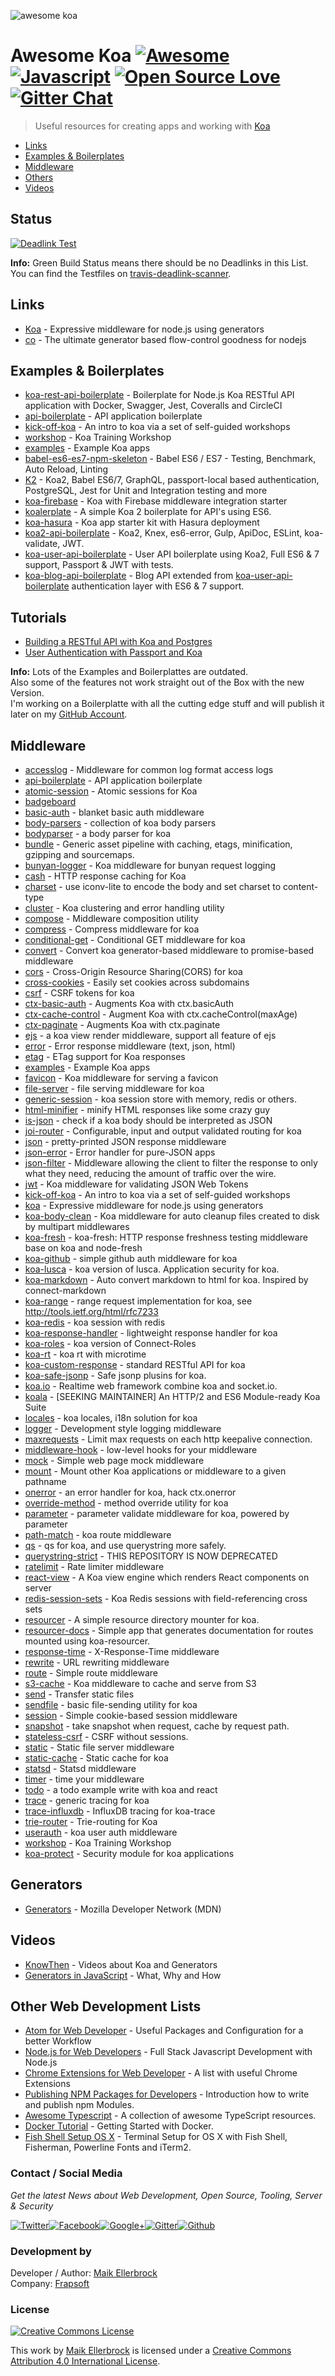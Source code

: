 ![awesome koa](https://github.frapsoft.com/top/awesome-koa.jpg)

# Awesome Koa [![Awesome](https://cdn.rawgit.com/sindresorhus/awesome/d7305f38d29fed78fa85652e3a63e154dd8e8829/media/badge.svg)](https://github.com/sindresorhus/awesome) [![Javascript](https://badges.frapsoft.com/javascript/code/javascript.svg?v=100)](https://github.com/ellerbrock/javascript-badges/) [![Open Source Love](https://badges.frapsoft.com/os/v1/open-source.svg?v=102)](https://github.com/ellerbrock/open-source-badges/) [![Gitter Chat](https://badges.gitter.im/frapsoft/frapsoft.svg)](https://gitter.im/frapsoft/frapsoft/)

> Useful resources for creating apps and working with [Koa](http://koajs.com) 

  - [Links](#links)
  - [Examples & Boilerplates](#examples--boilerplates)
  - [Middleware](#middleware)
  - [Others](#others)
  - [Videos](#videos)

## Status

[![Deadlink Test](https://travis-ci.org/ellerbrock/awesome-koa.svg?branch=master)](https://travis-ci.org/ellerbrock/awesome-koa)

**Info:** Green Build Status means there should be no Deadlinks in this List.<br>
You can find the Testfiles on [travis-deadlink-scanner](https://github.com/ellerbrock/travis-deadlink-scanner).

## Links

- [Koa](https://github.com/koajs/koa) - Expressive middleware for node.js using generators
- [co](https://github.com/tj/co) - The ultimate generator based flow-control goodness for nodejs

## Examples & Boilerplates

- [koa-rest-api-boilerplate](https://github.com/posquit0/koa-rest-api-boilerplate) - Boilerplate for Node.js Koa RESTful API application with Docker, Swagger, Jest, Coveralls and CircleCI
- [api-boilerplate](https://github.com/koajs/api-boilerplate) - API application boilerplate
- [kick-off-koa](https://github.com/koajs/kick-off-koa) - An intro to koa via a set of self-guided workshops
- [workshop](https://github.com/koajs/workshop) - Koa Training Workshop
- [examples](https://github.com/koajs/examples) - Example Koa apps
- [babel-es6-es7-npm-skeleton](https://github.com/ellerbrock/babel-es6-es7-npm-skeleton) - Babel ES6 / ES7 - Testing, Benchmark, Auto Reload, Linting
- [K2](https://github.com/hongymagic/k2) - Koa2, Babel ES6/7, GraphQL, passport-local based authentication, PostgreSQL, Jest for Unit and Integration testing and more
- [koa-firebase](https://github.com/antonybudianto/koa-firebase) - Koa with Firebase middleware integration starter
- [koalerplate](https://github.com/dbalas/koalerplate) - A simple Koa 2 boilerplate for API's using ES6.
- [koa-hasura](https://hasura.io/hub/project/hasura/hello-nodejs-koa) - Koa app starter kit with Hasura deployment
- [koa2-api-boilerplate](https://github.com/valera-shulghin/koa2-api-boilerplate) - Koa2, Knex, es6-error, Gulp, ApiDoc, ESLint, koa-validate, JWT.
- [koa-user-api-boilerplate](https://github.com/maotora/koa-userapi) - User API boilerplate using Koa2, Full ES6 & 7 support, Passport & JWT with tests.
- [koa-blog-api-boilerplate](https://github.com/maotora/koa-blogapi) - Blog API extended from [koa-user-api-boilerplate](https://github.com/maotora/koa-userapi) authentication layer with ES6 & 7 support.

## Tutorials

- [Building a RESTful API with Koa and Postgres](http://mherman.org/blog/2017/08/23/building-a-restful-api-with-koa-and-postgres)
- [User Authentication with Passport and Koa](http://mherman.org/blog/2018/01/02/user-authentication-with-passport-and-koa)
  
**Info:** Lots of the Examples and Boilerplattes are outdated.<br>
Also some of the features not work straight out of the Box with the new Version.<br>
I'm working on a Boilerplatte with all the cutting edge stuff and will publish it later on my [GitHub Account](https://github.com/ellerbrock).

## Middleware

- [accesslog](https://github.com/koajs/accesslog) - Middleware for common log format access logs
- [api-boilerplate](https://github.com/koajs/api-boilerplate) - API application boilerplate
- [atomic-session](https://github.com/koajs/atomic-session) - Atomic sessions for Koa
- [badgeboard](https://github.com/koajs/badgeboard)
- [basic-auth](https://github.com/koajs/basic-auth) - blanket basic auth middleware
- [body-parsers](https://github.com/koajs/body-parsers) - collection of koa body parsers
- [bodyparser](https://github.com/koajs/bodyparser) - a body parser for koa
- [bundle](https://github.com/koajs/bundle) - Generic asset pipeline with caching, etags, minification, gzipping and sourcemaps.
- [bunyan-logger](https://github.com/koajs/bunyan-logger) - Koa middleware for bunyan request logging
- [cash](https://github.com/koajs/cash) - HTTP response caching for Koa
- [charset](https://github.com/koajs/charset) - use iconv-lite to encode the body and set charset to content-type
- [cluster](https://github.com/koajs/cluster) - Koa clustering and error handling utility
- [compose](https://github.com/koajs/compose) - Middleware composition utility
- [compress](https://github.com/koajs/compress) - Compress middleware for koa
- [conditional-get](https://github.com/koajs/conditional-get) - Conditional GET middleware for koa
- [convert](https://github.com/koajs/convert) - Convert koa generator-based middleware to promise-based middleware
- [cors](https://github.com/koajs/cors) - Cross-Origin Resource Sharing(CORS) for koa
- [cross-cookies](https://github.com/koajs/cross-cookies) - Easily set cookies across subdomains
- [csrf](https://github.com/koajs/csrf) - CSRF tokens for koa
- [ctx-basic-auth](https://github.com/koajs/ctx-basic-auth) - Augments Koa with ctx.basicAuth
- [ctx-cache-control](https://github.com/koajs/ctx-cache-control) - Augment Koa with ctx.cacheControl(maxAge)
- [ctx-paginate](https://github.com/koajs/ctx-paginate) - Augments Koa with ctx.paginate
- [ejs](https://github.com/koajs/ejs) - a koa view render middleware, support all feature of ejs
- [error](https://github.com/koajs/error) - Error response middleware (text, json, html)
- [etag](https://github.com/koajs/etag) - ETag support for Koa responses
- [examples](https://github.com/koajs/examples) - Example Koa apps
- [favicon](https://github.com/koajs/favicon) - Koa middleware for serving a favicon
- [file-server](https://github.com/koajs/file-server) - file serving middleware for koa
- [generic-session](https://github.com/koajs/generic-session) - koa session store with memory, redis or others.
- [html-minifier](https://github.com/koajs/html-minifier) - minify HTML responses like some crazy guy
- [is-json](https://github.com/koajs/is-json) - check if a koa body should be interpreted as JSON
- [joi-router](https://github.com/koajs/joi-router) - Configurable, input and output validated routing for koa
- [json](https://github.com/koajs/json) - pretty-printed JSON response middleware
- [json-error](https://github.com/koajs/json-error) - Error handler for pure-JSON apps
- [json-filter](https://github.com/koajs/json-filter) - Middleware allowing the client to filter the response to only what they need, reducing the amount of traffic over the wire.
- [jwt](https://github.com/koajs/jwt) - Koa middleware for validating JSON Web Tokens
- [kick-off-koa](https://github.com/koajs/kick-off-koa) - An intro to koa via a set of self-guided workshops
- [koa](https://github.com/koajs/koa) - Expressive middleware for node.js using generators
- [koa-body-clean](https://github.com/rferro/koa-body-clean) - Koa middleware for auto cleanup files created to disk by multipart middlewares
- [koa-fresh](https://github.com/koajs/koa-fresh) - koa-fresh: HTTP response freshness testing middleware base on koa and node-fresh
- [koa-github](https://github.com/koajs/koa-github) - simple github auth middleware for koa
- [koa-lusca](https://github.com/koajs/koa-lusca) - koa version of lusca. Application security for koa.
- [koa-markdown](https://github.com/koajs/koa-markdown) - Auto convert markdown to html for koa. Inspired by connect-markdown
- [koa-range](https://github.com/koajs/koa-range) - range request implementation for koa, see <http://tools.ietf.org/html/rfc7233>
- [koa-redis](https://github.com/koajs/koa-redis) - koa session with redis
- [koa-response-handler](https://github.com/potatogopher/koa-response-handler) - lightweight response handler for koa
- [koa-roles](https://github.com/koajs/koa-roles) - koa version of Connect-Roles
- [koa-rt](https://github.com/koajs/koa-rt) - koa rt with microtime
- [koa-custom-response](https://github.com/DhyanaChina/koa-custom-response) - standard RESTful API for koa
- [koa-safe-jsonp](https://github.com/koajs/koa-safe-jsonp) - Safe jsonp plusins for koa.
- [koa.io](https://github.com/koajs/koa.io) - Realtime web framework combine koa and socket.io.
- [koala](https://github.com/koajs/koala) - [SEEKING MAINTAINER] An HTTP/2 and ES6 Module-ready Koa Suite
- [locales](https://github.com/koajs/locales) - koa locales, i18n solution for koa
- [logger](https://github.com/koajs/logger) - Development style logging middleware
- [maxrequests](https://github.com/koajs/maxrequests) - Limit max requests on each http keepalive connection.
- [middleware-hook](https://github.com/koajs/middleware-hook) - low-level hooks for your middleware
- [mock](https://github.com/koajs/mock) - Simple web page mock middleware
- [mount](https://github.com/koajs/mount) - Mount other Koa applications or middleware to a given pathname
- [onerror](https://github.com/koajs/onerror) - an error handler for koa, hack ctx.onerror
- [override-method](https://github.com/koajs/override-method) - method override utility for koa
- [parameter](https://github.com/koajs/parameter) - parameter validate middleware for koa, powered by parameter
- [path-match](https://github.com/koajs/path-match) - koa route middleware
- [qs](https://github.com/koajs/qs) - qs for koa, and use querystring more safely.
- [querystring-strict](https://github.com/koajs/querystring-strict) - THIS REPOSITORY IS NOW DEPRECATED
- [ratelimit](https://github.com/koajs/ratelimit) - Rate limiter middleware
- [react-view](https://github.com/koajs/react-view) - A Koa view engine which renders React components on server
- [redis-session-sets](https://github.com/koajs/redis-session-sets) - Koa Redis sessions with field-referencing cross sets
- [resourcer](https://github.com/koajs/resourcer) - A simple resource directory mounter for koa.
- [resourcer-docs](https://github.com/koajs/resourcer-docs) - Simple app that generates documentation for routes mounted using koa-resourcer.
- [response-time](https://github.com/koajs/response-time) - X-Response-Time middleware
- [rewrite](https://github.com/koajs/rewrite) - URL rewriting middleware
- [route](https://github.com/koajs/route) - Simple route middleware
- [s3-cache](https://github.com/koajs/s3-cache) - Koa middleware to cache and serve from S3
- [send](https://github.com/koajs/send) - Transfer static files
- [sendfile](https://github.com/koajs/sendfile) - basic file-sending utility for koa
- [session](https://github.com/koajs/session) - Simple cookie-based session middleware
- [snapshot](https://github.com/koajs/snapshot) - take snapshot when request, cache by request path.
- [stateless-csrf](https://github.com/koajs/stateless-csrf) - CSRF without sessions.
- [static](https://github.com/koajs/static) - Static file server middleware
- [static-cache](https://github.com/koajs/static-cache) - Static cache for koa
- [statsd](https://github.com/koajs/statsd) - Statsd middleware
- [timer](https://github.com/koajs/timer) - time your middleware
- [todo](https://github.com/koajs/todo) - a todo example write with koa and react
- [trace](https://github.com/koajs/trace) - generic tracing for koa
- [trace-influxdb](https://github.com/koajs/trace-influxdb) - InfluxDB tracing for koa-trace
- [trie-router](https://github.com/koajs/trie-router) - Trie-routing for Koa
- [userauth](https://github.com/koajs/userauth) - koa user auth middleware
- [workshop](https://github.com/koajs/workshop) - Koa Training Workshop
- [koa-protect](https://github.com/may215/koa-protect) - Security module for koa applications

## Generators

- [Generators](https://developer.mozilla.org/en-US/docs/Web/JavaScript/Reference/Global_Objects/Generator) - Mozilla Developer Network (MDN)

## Videos

- [KnowThen](http://knowthen.com/category/node-js/) - Videos about Koa and Generators
- [Generators in JavaScript](https://youtu.be/ategZqxHkz4) - What, Why and How

## Other Web Development Lists

- [Atom for Web Developer](https://github.com/ellerbrock/atom-for-webdeveloper) - Useful Packages and Configuration for a better Workflow
- [Node.js for Web Developers](https://github.com/ellerbrock/nodejs-for-webdeveloper) - Full Stack Javascript Development with Node.js
- [Chrome Extensions for Web Developer](https://github.com/ellerbrock/chrome-extensions-for-webdeveloper) - A list with useful Chrome Extensions
- [Publishing NPM Packages for Developers](https://github.com/ellerbrock/publishing-npm-packages) - Introduction how to write and publish npm Modules.
- [Awesome Typescript](https://github.com/ellerbrock/awesome-typescript) - A collection of awesome TypeScript resources.
- [Docker Tutorial](https://github.com/ellerbrock/docker-tutorial) - Getting Started with Docker.
- [Fish Shell Setup OS X](https://github.com/ellerbrock/fish-shell-setup-osx) - Terminal Setup for OS X with Fish Shell, Fisherman, Powerline Fonts and iTerm2.

### Contact / Social Media

_Get the latest News about Web Development, Open Source, Tooling, Server & Security_

[![Twitter](https://github.frapsoft.com/social/twitter.png)](https://twitter.com/frapsoft/)[![Facebook](https://github.frapsoft.com/social/facebook.png)](https://www.facebook.com/frapsoft/)[![Google+](https://github.frapsoft.com/social/google-plus.png)](https://plus.google.com/116540931335841862774)[![Gitter](https://github.frapsoft.com/social/gitter.png)](https://gitter.im/frapsoft/frapsoft/)[![Github](https://github.frapsoft.com/social/github.png)](https://github.com/ellerbrock/)

### Development by

Developer / Author: [Maik Ellerbrock](https://github.com/ellerbrock/)<br>
Company: [Frapsoft](https://github.com/frapsoft/)

### License

[![Creative Commons License](https://i.creativecommons.org/l/by/4.0/88x31.png)](http://creativecommons.org/licenses/by/4.0/)<br>

This work by [Maik Ellerbrock](https://github.com/ellerbrock/) is licensed under a [Creative Commons Attribution 4.0 International License](http://creativecommons.org/licenses/by/4.0/).
